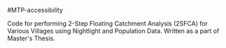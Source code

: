 #MTP-accessibility

Code for performing 2-Step Floating Catchment Analysis (2SFCA) for Various Villages using Nightlight and Population Data. Written as a part of Master's Thesis.
